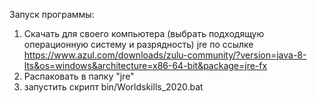 Запуск программы:

1. Скачать для своего компьютера (выбрать подходящую операционную систему и разрядность) jre по ссылке https://www.azul.com/downloads/zulu-community/?version=java-8-lts&os=windows&architecture=x86-64-bit&package=jre-fx 
2. Распаковать в папку "jre"
3. запустить скрипт bin/Worldskills_2020.bat